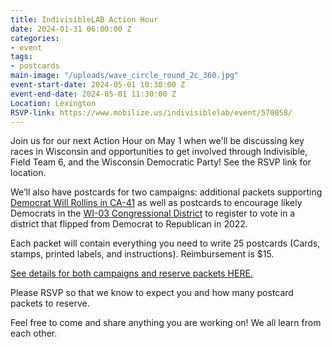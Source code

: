 ```yaml
---
title: IndivisibleLAB Action Hour
date: 2024-01-31 06:00:00 Z
categories:
- event
tags:
- postcards
main-image: "/uploads/wave_circle_round_2c_360.jpg"
event-start-date: 2024-05-01 10:30:00 Z
event-end-date: 2024-05-01 11:30:00 Z
Location: Lexington
RSVP-link: https://www.mobilize.us/indivisiblelab/event/570058/
---
```


Join us for our next Action Hour on May 1 when we'll be discussing key races in Wisconsin and opportunities to get involved through Indivisible, Field Team 6, and the Wisconsin Democratic Party! See the RSVP link for location.

We’ll also have postcards for two campaigns: additional packets supporting [Democrat Will Rollins in CA-41](https://willrollinsforcongress.com/) as well as postcards to encourage likely Democrats in the [WI-03 Congressional District](https://ballotpedia.org/Wisconsin%27s_3rd_Congressional_District) to register to vote in a district that flipped from Democrat to Republican in 2022. 

Each packet will contain everything you need to write 25 postcards (Cards, stamps, printed labels, and instructions). Reimbursement is $15. 

[See details for both campaigns and reserve packets HERE.](https://docs.google.com/forms/d/e/1FAIpQLSfZbwdM-anx_M8Ypuh1aP5rOQ-oqZl5wjPnNSDdOMGv0rjzzA/viewform)

Please RSVP so that we know to expect you and how many postcard packets to reserve.

Feel free to come and share anything you are working on! We all learn from each other.